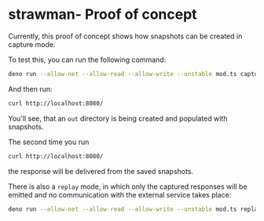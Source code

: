 # strawman- Proof of concept

Currently, this proof of concept shows how snapshots can be created in capture mode.

To test this, you can run the following command:

```sh
deno run --allow-net --allow-read --allow-write --unstable mod.ts capture --prefix http://localhost:8080 --target https://openformation.io out
```

And then run:

```sh
curl http://localhost:8080/
```


You'll see, that an `out` directory is being created and populated with snapshots.

The second time you run

```sh
curl http://localhost:8080/
```

the response will be delivered from the saved snapshots.

There is also a `replay` mode, in which only the captured responses will be emitted and no communication with the external service takes place:

```sh
deno run --allow-net --allow-read --allow-write --unstable mod.ts replay --prefix http://localhost:8080 out
```
